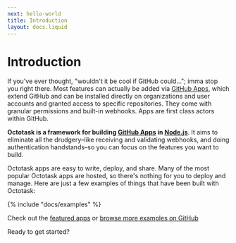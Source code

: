 ```yaml
---
next: hello-world
title: Introduction
layout: docs.liquid
---
```


# Introduction

If you've ever thought, "wouldn't it be cool if GitHub could…"; imma stop you right there. Most features can actually be added via [GitHub Apps](https://docs.github.com/apps/), which extend GitHub and can be installed directly on organizations and user accounts and granted access to specific repositories. They come with granular permissions and built-in webhooks. Apps are first class actors within GitHub.

**Octotask is a framework for building [GitHub Apps](http://docs.github.com/apps) in [Node.js](https://nodejs.org/)**. It aims to eliminate all the drudgery–like receiving and validating webhooks, and doing authentication handstands–so you can focus on the features you want to build.

Octotask apps are easy to write, deploy, and share. Many of the most popular Octotask apps are hosted, so there's nothing for you to deploy and manage. Here are just a few examples of things that have been built with Octotask:

{% include "docs/examples" %}

Check out the [featured apps](https://octotask.github.io/apps/) or [browse more examples on GitHub](https://github.com/search?q=topic%3Aoctotask-app&type=Repositories)

Ready to get started?
